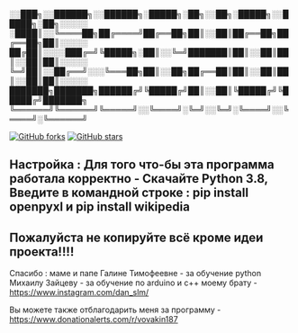 ░░███╗░░██████╗░░██████╗░█████╗░██╗░░██╗░█████╗░░█████╗░██╗░░░░░
░████║░░╚════██╗██╔════╝██╔══██╗██║░░██║██╔══██╗██╔══██╗██║░░░░░
██╔██║░░░░███╔═╝╚█████╗░██║░░╚═╝███████║██║░░██║██║░░██║██║░░░░░
╚═╝██║░░██╔══╝░░░╚═══██╗██║░░██╗██╔══██║██║░░██║██║░░██║██║░░░░░
███████╗███████╗██████╔╝╚█████╔╝██║░░██║╚█████╔╝╚█████╔╝███████╗
╚══════╝╚══════╝╚═════╝░░╚════╝░╚═╝░░╚═╝░╚════╝░░╚════╝░╚══════╝

[![GitHub forks](https://img.shields.io/github/forks/vovakin187/12School-open-source-school-program?color=a&label=forks&logo=GitHub&style=flat-square)](https://github.com/vovakin187/12School-open-source-school-program/network) [![GitHub stars](https://img.shields.io/github/stars/vovakin187/12School-open-source-school-program?color=a&logo=GitHub)](https://github.com/vovakin187/12School-open-source-school-program/stargazers)

Настройка :
Для того что-бы эта программа работала корректно - 
Скачайте Python 3.8,
Введите в командной строке :
pip install openpyxl и
pip install wikipedia
-------------------------------------------------
Пожалуйста не копируйте всё кроме идеи проекта!!!!
-------------------------------------------------
Спасибо :
маме и папе
Галине Тимофеевне - за обучение python
Михаилу Зайцеву - за обучение по arduino и c++
моему брату - https://www.instagram.com/dan_slm/

Вы можете также отблагодарить меня за программу - https://www.donationalerts.com/r/vovakin187
